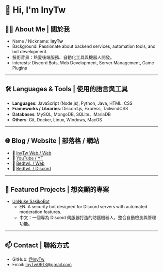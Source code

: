 # 👋 Hi, I'm InyTw  

## 👨‍💻 About Me | 關於我
- Name / Nickname: **InyTw**  
- Background: Passionate about backend services, automation tools, and bot development.  
- 技術背景：熱愛後端服務、自動化工具與機器人開發。  
- Interests: Discord Bots, Web Development, Server Management, Game Plugins  

---

## 🛠 Languages & Tools | 使用的語言與工具
- **Languages**: JavaScript (Node.js), Python, Java, HTML, CSS
- **Frameworks / Libraries**: Discord.js, Express, TailwindCSS  
- **Databases**: MySQL, MongoDB, SQLite、MariaDB
- **Others**: Git, Docker, Linux, Windows, MacOS

---

## 🌐 Blog / Website | 部落格 / 網站
- 🔗 [InyTw Web / Web](https://inytw.github.io/inytw-web)
- 🔗 [YouTube / YT](https://youtube.com/@InyTw87)
- 🔗 [BedtwL / Web](https://BedtwL.com)
- 🔗 [BedtwL / Discord](https://dsc.gg/BedtwL)

---

## 🚀 Featured Projects | 想突顯的專案
- [UnNuke SakikoBot](https://github.com/InyTw/UnNuke-Sakiko-Bot)
  - EN: A security bot designed for Discord servers with automated moderation features.  
  - 中文：一個專為 Discord 伺服器打造的防護機器人，整合自動檢測與管理功能。  

---

## 📫 Contact | 聯絡方式
- GitHub: [@InyTw](https://github.com/InyTw)  
- Email: InyTw0913@gmail.com
